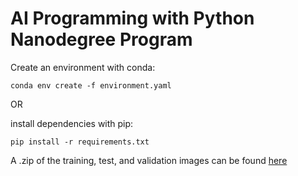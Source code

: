 # AI Programming with Python Nanodegree Program

Create an environment with conda:
```
conda env create -f environment.yaml
```


OR


install dependencies with pip:
```
pip install -r requirements.txt
```

A .zip of the training, test, and validation images can be found [here](https://drive.google.com/file/d/1HryHjHGSSgoLCkwmy0-aP718B35VkZ9X/view?usp=sharing)
